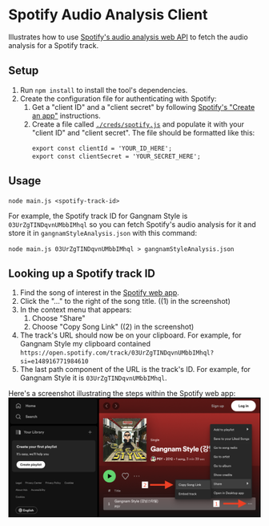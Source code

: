 # Spotify Audio Analysis Client
Illustrates how to use [Spotify's audio analysis web API](https://developer.spotify.com/documentation/web-api/reference/get-audio-analysis) to fetch the audio analysis for a Spotify track.

## Setup
1. Run `npm install` to install the tool's dependencies.
2. Create the configuration file for authenticating with Spotify:
    1. Get a "client ID" and a "client secret" by following [Spotify's "Create an app"](https://developer.spotify.com/documentation/web-api/tutorials/getting-started#create-an-app) instructions.
    2. Create a file called [`./creds/spotify.js`](./creds/spotify.js) and populate it with your "client ID" and "client secret". The file should be formatted like this:
        ```
        export const clientId = 'YOUR_ID_HERE';
        export const clientSecret = 'YOUR_SECRET_HERE';
        ```

## Usage
`node main.js <spotify-track-id>`

For example, the Spotify track ID for Gangnam Style is `03UrZgTINDqvnUMbbIMhql` so you can fetch Spotify's audio analysis for it and store it in `gangnamStyleAnalysis.json` with this command:

`node main.js 03UrZgTINDqvnUMbbIMhql > gangnamStyleAnalysis.json`

## Looking up a Spotify track ID
1. Find the song of interest in the [Spotify web app](https://open.spotify.com/).
2. Click the "..." to the right of the song title. ((1) in the screenshot)
3. In the context menu that appears:
    1. Choose "Share"
    2. Choose "Copy Song Link" ((2) in the screenshot)
4. The track's URL should now be on your clipboard. For example, for Gangnam Style my clipboard contained `https://open.spotify.com/track/03UrZgTINDqvnUMbbIMhql?si=e148916771984610`
5. The last path component of the URL is the track's ID. For example, for Gangnam Style it is `03UrZgTINDqvnUMbbIMhql`.

Here's a screenshot illustrating the steps within the Spotify web app:
![Screenshot illustrating the steps within the Spotify web app](./CopySongLink.png)
